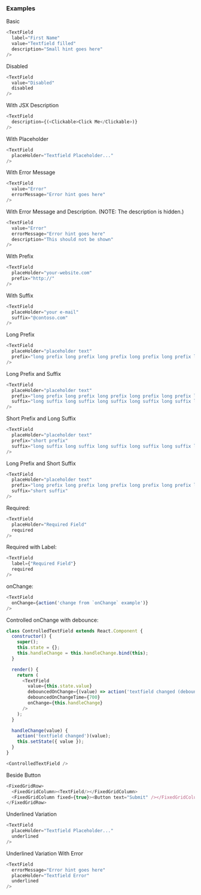 ### Examples

Basic
```js { "props": { "data-description": "basic" } }
<TextField
  label="First Name"
  value="Textfield filled"
  description="Small hint goes here"
/>
```

Disabled
```js { "props": { "data-description": "disabled" } }
<TextField
  value="Disabled"
  disabled
/>
```

With JSX Description
```js { "props": { "data-description": "with jsx description" } }
<TextField
  description={(<Clickable>Click Me</Clickable>)}
/>
```

With Placeholder
```js { "props": { "data-description": "with placeholder" } }
<TextField
  placeHolder="Textfield Placeholder..."
/>
```

With Error Message
```js { "props": { "data-description": "with error" } }
<TextField
  value="Error"
  errorMessage="Error hint goes here"
/>
```

With Error Message and Description.  (NOTE: The description is hidden.)
```js { "props": { "data-description": "with error and description" } }
<TextField
  value="Error"
  errorMessage="Error hint goes here"
  description="This should not be shown"
/>
```

With Prefix
```js { "props": { "data-description": "with prefix" } }
<TextField
  placeHolder="your-website.com"
  prefix="http://"
/>
```

With Suffix
```js { "props": { "data-description": "with suffix" } }
<TextField
  placeHolder="your e-mail"
  suffix="@contoso.com"
/>
```

Long Prefix
```js { "props": { "data-description": "long prefix" } }
<TextField
  placeHolder="placeholder text"
  prefix="long prefix long prefix long prefix long prefix long prefix long prefix long prefix"
/>
```

Long Prefix and Suffix
```js { "props": { "data-description": "long prefix and suffix" } }
<TextField
  placeHolder="placeholder text"
  prefix="long prefix long prefix long prefix long prefix long prefix long prefix long prefix"
  suffix="long suffix long suffix long suffix long suffix long suffix long suffix long suffix"
/>
```

Short Prefix and Long Suffix
```js { "props": { "data-description": "short prefix and long suffix" } }
<TextField
  placeHolder="placeholder text"
  prefix="short prefix"
  suffix="long suffix long suffix long suffix long suffix long suffix long suffix long suffix"
/>
```

Long Prefix and Short Suffix
```js { "props": { "data-description": "long prefix and short suffix" } }
<TextField
  placeHolder="placeholder text"
  prefix="long prefix long prefix long prefix long prefix long prefix long prefix long prefix"
  suffix="short suffix"
/>
```

Required:
```js { "props": { "data-description": "required" } }
<TextField
  placeHolder="Required Field"
  required
/>
```

Required with Label:
```js { "props": { "data-description": "required with label" } }
<TextField
  label={"Required Field"}
  required
/>
```

onChange:
```js { "props": { "data-description": "onChange" } }
<TextField
  onChange={action('change from `onChange` example')}
/>
```

Controlled onChange with debounce:
```js { "props": { "data-description": "controlled onChange with debounce" } }
class ControlledTextField extends React.Component {
  constructor() {
    super();
    this.state = {};
    this.handleChange = this.handleChange.bind(this);
  }

  render() {
    return (
      <TextField
        value={this.state.value}
        debouncedOnChange={(value) => action('textfield changed (debounced)')(value)}
        debouncedOnChangeTime={700}
        onChange={this.handleChange}
      />
    );
  }

  handleChange(value) {
    action('textfield changed')(value);
    this.setState({ value });
  }
}

<ControlledTextField />
```

Beside Button
```js { "props": { "data-description": "beside button" } }
<FixedGridRow>
  <FixedGridColumn><TextField/></FixedGridColumn>
  <FixedGridColumn fixed={true}><Button text="Submit" /></FixedGridColumn>
</FixedGridRow>
```

Underlined Variation
```js { "props": { "data-description": "basic underlined" } }
<TextField
  placeHolder="Textfield Placeholder..."
  underlined
/>
```

Underlined Variation With Error
```js { "props": { "data-description": "underlined with error" } }
<TextField
  errorMessage="Error hint goes here"
  placeHolder="Textfield Error"
  underlined
/>
```
